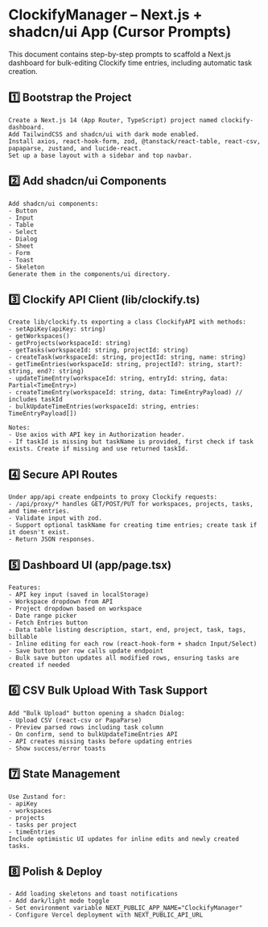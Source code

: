 # ClockifyManager – Next.js + shadcn/ui App (Cursor Prompts)

This document contains step-by-step prompts to scaffold a Next.js dashboard for bulk-editing Clockify time entries, including automatic task creation.

## 1️⃣ Bootstrap the Project
```
Create a Next.js 14 (App Router, TypeScript) project named clockify-dashboard.  
Add TailwindCSS and shadcn/ui with dark mode enabled.  
Install axios, react-hook-form, zod, @tanstack/react-table, react-csv, papaparse, zustand, and lucide-react.  
Set up a base layout with a sidebar and top navbar.
```

## 2️⃣ Add shadcn/ui Components
```
Add shadcn/ui components:
- Button
- Input
- Table
- Select
- Dialog
- Sheet
- Form
- Toast
- Skeleton
Generate them in the components/ui directory.
```

## 3️⃣ Clockify API Client (lib/clockify.ts)
```
Create lib/clockify.ts exporting a class ClockifyAPI with methods:
- setApiKey(apiKey: string)
- getWorkspaces()
- getProjects(workspaceId: string)
- getTasks(workspaceId: string, projectId: string)
- createTask(workspaceId: string, projectId: string, name: string)
- getTimeEntries(workspaceId: string, projectId?: string, start?: string, end?: string)
- updateTimeEntry(workspaceId: string, entryId: string, data: Partial<TimeEntry>)
- createTimeEntry(workspaceId: string, data: TimeEntryPayload) // includes taskId
- bulkUpdateTimeEntries(workspaceId: string, entries: TimeEntryPayload[])

Notes:
- Use axios with API key in Authorization header.
- If taskId is missing but taskName is provided, first check if task exists. Create if missing and use returned taskId.
```

## 4️⃣ Secure API Routes
```
Under app/api create endpoints to proxy Clockify requests:
- /api/proxy/* handles GET/POST/PUT for workspaces, projects, tasks, and time-entries.
- Validate input with zod.
- Support optional taskName for creating time entries; create task if it doesn't exist.
- Return JSON responses.
```

## 5️⃣ Dashboard UI (app/page.tsx)
```
Features:
- API key input (saved in localStorage)
- Workspace dropdown from API
- Project dropdown based on workspace
- Date range picker
- Fetch Entries button
- Data table listing description, start, end, project, task, tags, billable
- Inline editing for each row (react-hook-form + shadcn Input/Select)
- Save button per row calls update endpoint
- Bulk save button updates all modified rows, ensuring tasks are created if needed
```

## 6️⃣ CSV Bulk Upload With Task Support
```
Add "Bulk Upload" button opening a shadcn Dialog:
- Upload CSV (react-csv or PapaParse)
- Preview parsed rows including task column
- On confirm, send to bulkUpdateTimeEntries API
- API creates missing tasks before updating entries
- Show success/error toasts
```

## 7️⃣ State Management
```
Use Zustand for:
- apiKey
- workspaces
- projects
- tasks per project
- timeEntries
Include optimistic UI updates for inline edits and newly created tasks.
```

## 8️⃣ Polish & Deploy
```
- Add loading skeletons and toast notifications
- Add dark/light mode toggle
- Set environment variable NEXT_PUBLIC_APP_NAME="ClockifyManager"
- Configure Vercel deployment with NEXT_PUBLIC_API_URL
```

